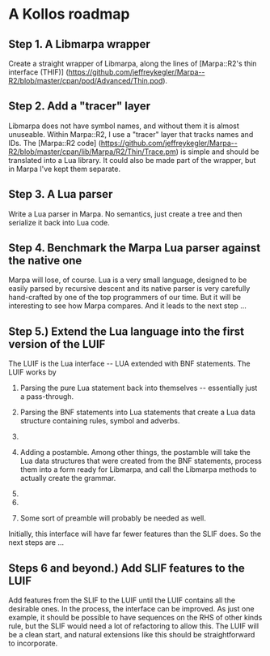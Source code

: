 
A Kollos roadmap
================

Step 1.  A Libmarpa wrapper
---------------------------

Create a straight wrapper of Libmarpa, along the lines of 
[Marpa::R2's thin interface (THIF)]
(https://github.com/jeffreykegler/Marpa--R2/blob/master/cpan/pod/Advanced/Thin.pod).

Step 2.  Add a "tracer" layer
-----------------------------

Libmarpa does not have symbol names, and without them it is almost
unuseable.
Within Marpa::R2, I use
a "tracer" layer that tracks names and IDs.
The
[Marpa::R2 code]
(https://github.com/jeffreykegler/Marpa--R2/blob/master/cpan/lib/Marpa/R2/Thin/Trace.pm)
is simple and should be translated into a Lua library.
It could also be made part of the wrapper, but in Marpa I've kept them separate.

Step 3.  A Lua parser
---------------------

Write a Lua parser in Marpa.  No semantics, just create a tree and then serialize it back into Lua code.

Step 4.  Benchmark the Marpa Lua parser against the native one
--------------------------------------------------------------

Marpa will lose, of course.  Lua is a very small language, designed to be easily parsed
by recursive descent and its native parser is very carefully hand-crafted by one of the
top programmers of our time.
But it will be interesting to see how Marpa compares.
And it leads to the next step ...

Step 5.)  Extend the Lua language into the first version of the LUIF
--------------------------------------------------------------------

The LUIF is the Lua interface -- LUA extended with BNF statements.
The LUIF works by

1. Parsing the pure Lua statement back into themselves -- essentially just a pass-through.

2. Parsing the BNF statements into Lua statements that create a Lua data structure containing rules, symbol and adverbs.
3. 
3. Adding a postamble.  Among other things, the postamble will take the Lua data structures that were created from the BNF statements, process them into a form ready for Libmarpa, and call the Libmarpa methods to actually create the grammar.
4. 
4. 
4. Some sort of preamble will probably be needed as well.

Initially, this interface will have far fewer features than the SLIF does.
So the next steps are ...

Steps 6 and beyond.) Add SLIF features to the LUIF
--------------------------------------------------

Add features from the SLIF to the LUIF until the LUIF contains all the desirable
ones.
In the process, the interface can be improved.
As just one example,
it should be possible to have sequences on the RHS of other kinds
rule, but the SLIF would need a lot of refactoring to allow this.
The LUIF will be a clean start, and natural extensions like this
should be straightforward to incorporate.
